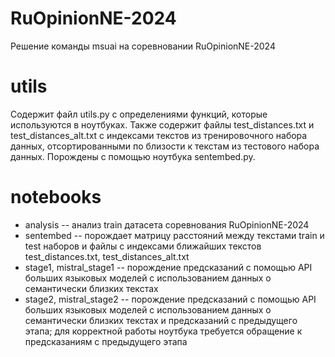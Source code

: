# RuOpinionNE-2024
Решение команды msuai на соревновании RuOpinionNE-2024
# utils
Содержит файл utils.py с определениями функций, которые используются в ноутбуках. Также содержит файлы test_distances.txt и test_distances_alt.txt с индексами текстов из тренировочного набора данных, отсортированными по близости к текстам из тестового набора данных. Порождены с помощью ноутбука sentembed.py.
# notebooks
* analysis -- анализ train датасета соревнования RuOpinionNE-2024
* sentembed -- порождает матрицу расстояний между текстами train и test наборов и файлы с индексами ближайших текстов test_distances.txt, test_distances_alt.txt
* stage1, mistral_stage1 -- порождение предсказаний с помощью API больших языковых моделей с использованием данных о семантически близких текстах
* stage2, mistral_stage2 -- порождение предсказаний с помощью API больших языковых моделей с использованием данных о семантически близких текстах и предсказаний с предыдущего этапа; для корректной работы ноутбука требуется обращение к предсказаниям с предыдущего этапа
